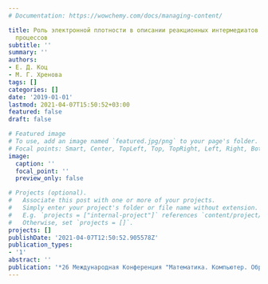 ```yaml
---
# Documentation: https://wowchemy.com/docs/managing-content/

title: Роль электронной плотности в описании реакционных интермедиатов ферментативных
  процессов
subtitle: ''
summary: ''
authors:
- Е. Д. Коц
- М. Г. Хренова
tags: []
categories: []
date: '2019-01-01'
lastmod: 2021-04-07T15:50:52+03:00
featured: false
draft: false

# Featured image
# To use, add an image named `featured.jpg/png` to your page's folder.
# Focal points: Smart, Center, TopLeft, Top, TopRight, Left, Right, BottomLeft, Bottom, BottomRight.
image:
  caption: ''
  focal_point: ''
  preview_only: false

# Projects (optional).
#   Associate this post with one or more of your projects.
#   Simply enter your project's folder or file name without extension.
#   E.g. `projects = ["internal-project"]` references `content/project/deep-learning/index.md`.
#   Otherwise, set `projects = []`.
projects: []
publishDate: '2021-04-07T12:50:52.905578Z'
publication_types:
- '1'
abstract: ''
publication: '*26 Международная Конференция "Математика. Компьютер. Образование."*'
---
```

